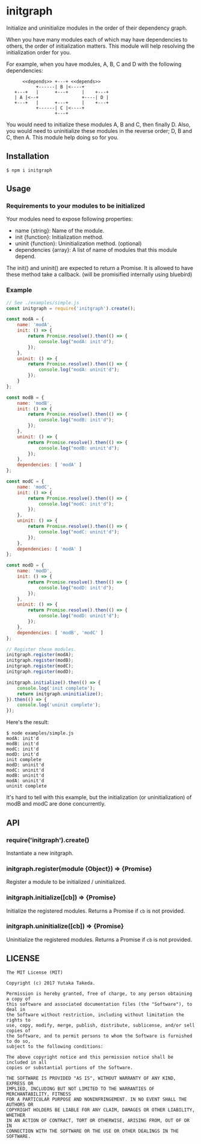 # initgraph

Initialize and uninitialize modules in the order of their dependency graph.

When you have many modules each of which may have dependencies to others, the order of
initialization matters. This module will help resolving the initialization order for you.

For example, when you have modules, A, B, C and D with the following dependencies:

```
      <<depends>> +---+ <<depends>>
           +------| B |<----+
   +---+   |      +---+     |    +---+
   | A |<--+                +----| D |
   +---+   |      +---+     |    +---+
           +------| C |<----+
                  +---+
```

You would need to initialize these modules A, B and C, then finally D. Also, you would need to
uninitialize these modules in the reverse order; D, B and C, then A. This module help doing so for you.

## Installation
```
$ npm i initgraph
```


## Usage

### Requirements to your modules to be initialized
Your modules need to expose following properties:
* name {string}: Name of the module.
* init {function}: Initialization method.
* uninit {function}: Uninitialization method. (optional)
* dependencies {array}: A list of name of modules that this module depend.

The init() and uninit() are expected to return a Promise. It is allowed to have
these method take a callback. (will be promisified internally using bluebird)

### Example

```js
// See ./examples/simple.js
const initgraph = require('initgraph').create();

const modA = {
    name: 'modA',
    init: () => {
        return Promise.resolve().then(() => {
            console.log("modA: init'd");
        });
    },
    uninit: () => {
        return Promise.resolve().then(() => {
            console.log("modA: uninit'd");
        });
    }
};

const modB = {
    name: 'modB',
    init: () => {
        return Promise.resolve().then(() => {
            console.log("modB: init'd");
        });
    },
    uninit: () => {
        return Promise.resolve().then(() => {
            console.log("modB: uninit'd");
        });
    },
    dependencies: [ 'modA' ]
};

const modC = {
    name: 'modC',
    init: () => {
        return Promise.resolve().then(() => {
            console.log("modC: init'd");
        });
    },
    uninit: () => {
        return Promise.resolve().then(() => {
            console.log("modC: uninit'd");
        });
    },
    dependencies: [ 'modA' ]
};

const modD = {
    name: 'modD',
    init: () => {
        return Promise.resolve().then(() => {
            console.log("modD: init'd");
        });
    },
    uninit: () => {
        return Promise.resolve().then(() => {
            console.log("modD: uninit'd");
        });
    },
    dependencies: [ 'modB', 'modC' ]
};

// Register these modules.
initgraph.register(modA);
initgraph.register(modB);
initgraph.register(modC);
initgraph.register(modD);

initgraph.initialize().then(() => {
    console.log('init complete');
    return initgraph.uninitialize();
}).then(() => {
    console.log('uninit complete');
});
```

Here's the result:
```
$ node examples/simple.js
modA: init'd
modB: init'd
modC: init'd
modD: init'd
init complete
modD: uninit'd
modC: uninit'd
modB: uninit'd
modA: uninit'd
uninit complete
```

It's hard to tell with this example, but the initialization (or uninitialization) of modB and modC are done concurrently.

## API

### require('initgraph').create()
Instantiate a new initgraph.

### initgraph.register(module {Object}) => {Promise}
Register a module to be initialized / uninitialized.

### initgraph.initialize([cb]) => {Promise}
Initialize the registered modules.
Returns a Promise if `cb` is not provided.

### initgraph.uninitialize([cb]) => {Promise}
Uninitialize the registered modules.
Returns a Promise if `cb` is not provided.

## LICENSE

```
The MIT License (MIT)

Copyright (c) 2017 Yutaka Takeda.

Permission is hereby granted, free of charge, to any person obtaining a copy of
this software and associated documentation files (the "Software"), to deal in
the Software without restriction, including without limitation the rights to
use, copy, modify, merge, publish, distribute, sublicense, and/or sell copies of
the Software, and to permit persons to whom the Software is furnished to do so,
subject to the following conditions:

The above copyright notice and this permission notice shall be included in all
copies or substantial portions of the Software.

THE SOFTWARE IS PROVIDED "AS IS", WITHOUT WARRANTY OF ANY KIND, EXPRESS OR
IMPLIED, INCLUDING BUT NOT LIMITED TO THE WARRANTIES OF MERCHANTABILITY, FITNESS
FOR A PARTICULAR PURPOSE AND NONINFRINGEMENT. IN NO EVENT SHALL THE AUTHORS OR
COPYRIGHT HOLDERS BE LIABLE FOR ANY CLAIM, DAMAGES OR OTHER LIABILITY, WHETHER
IN AN ACTION OF CONTRACT, TORT OR OTHERWISE, ARISING FROM, OUT OF OR IN
CONNECTION WITH THE SOFTWARE OR THE USE OR OTHER DEALINGS IN THE SOFTWARE.
```
